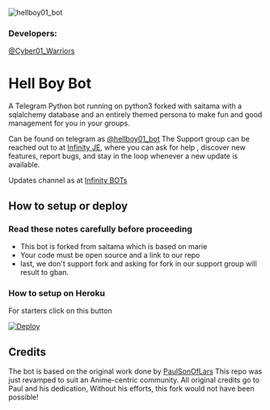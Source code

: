 ![hellboy01_bot](https://telegra.ph/file/4149b4fd7a4acf3f4c96f.jpg)
### Developers:
[@Cyber01_Warriors](https://t.me/Cyber01_Warriors)
# Hell Boy Bot

A Telegram Python bot running on python3 forked with saitama with a sqlalchemy database and an entirely themed persona to make fun and good management for you in your groups.

Can be found on telegram as [@hellboy01_bot](https://t.me/hellboy01_bot)
The Support group can be reached out to at [Infinity JE](https://t.me/InfinityJEOT), where you can ask for help , discover new features, report bugs, and stay in the loop whenever a new update is available. 


Updates channel as at [Infinity BOTs](https://t.me/Infinity_BOTs)

## How to setup or deploy

### Read these notes carefully before proceeding 
 - This bot is forked from saitama which is based on marie
 - Your code must be open source and a link to our repo
 - last, we don't support fork and asking for fork in our support group will result to gban.

### How to setup on Heroku 
For starters click on this button 

[![Deploy](https://www.herokucdn.com/deploy/button.svg)](https://heroku.com/deploy?template=https://github.com/Ez-Tee/Mizuki/tree/Mizuki)

## Credits
The bot is based on the original work done by [PaulSonOfLars](https://github.com/PaulSonOfLars)
This repo was just revamped to suit an Anime-centric community. All original credits go to Paul and his dedication, Without his efforts, this fork would not have been possible!


